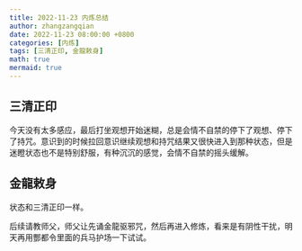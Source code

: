 ```yaml
---
title: 2022-11-23 内炼总结
author: zhangzangqian
date: 2022-11-23 08:00:00 +0800
categories: [内炼]
tags: [三清正印, 金龍敕身]
math: true
mermaid: true
---
```


## 三清正印

今天没有太多感应，最后打坐观想开始迷糊，总是会情不自禁的停下了观想、停下了持咒。意识到的时候拉回意识继续观想和持咒结果又很快进入到那种状态，但是迷瞪状态也不是特别舒服，有种沉沉的感觉，会情不自禁的摇头缓解。

## 金龍敕身

状态和三清正印一样。


后续请教师父，师父让先诵金龍驱邪咒，然后再进入修炼，看来是有阴性干扰，明天再用酆都令里面的兵马护场一下试试。